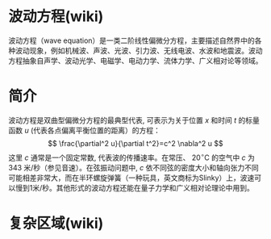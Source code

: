 # 波动方程(wiki)
  波动方程（wave equation）是一类二阶线性偏微分方程，主要描述自然界中的各种波动现象，例如机械波、声波、光波、引力波、无线电波、水波和地震波。波动方程抽象自声学、波动光学、电磁学、电动力学、流体力学、广义相对论等领域。
# 简介
  波动方程是双曲型偏微分方程的最典型代表, 可表示为关于位置 $x$ 和时间 $t$ 的标量函数 $u$ (代表各点偏离平衡位置的距离）的方程：
  $$
  \frac{\partial^2 u}{\partial t^2}=c^2 \nabla^2 u
  $$
  这里 $c$ 通常是一个固定常数, 代表波的传播速率。在常压、 $20^{\circ} \mathrm{C}$ 的空气中 $c$ 为 343 米/秒（参见音速）。在弦振动问题中, $c$ 依不同弦的密度大小和轴向张力不同可能相差非常大，而在半环螺旋弹簧（一种玩具，英文商标为Slinky）上，波速可以慢到1米/秒。其他形式的波动方程还能在量子力学和广义相对论理论中用到。
# 复杂区域(wiki)
